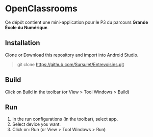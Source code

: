 # OpenClassrooms

Ce dépôt contient une mini-application pour le P3 du parcours **Grande École du Numérique**.

## Installation

Clone or Download this repository and import into Android Studio.

> git clone https://github.com/Sursulet/Entrevoisins.git

## Build

Click on Build in the toolbar (or View > Tool Windows > Build)

## Run

1. In the run configurations (in the toolbar), select app.
2. Select device you want.
3. Click on: Run (or View > Tool Windows > Run)
